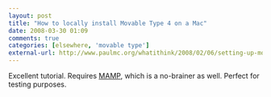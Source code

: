 ```yaml
---
layout: post  
title: "How to locally install Movable Type 4 on a Mac"  
date: 2008-03-30 01:09  
comments: true  
categories: [elsewhere, 'movable type']
external-url: http://www.paulmc.org/whatithink/2008/02/06/setting-up-movable-type-4-on-a-mamp-server/  
---
```


Excellent tutorial. Requires [MAMP][1], which is a no-brainer as well. Perfect for testing purposes. 

   [1]: http://www.mamp.info/en/index.php
